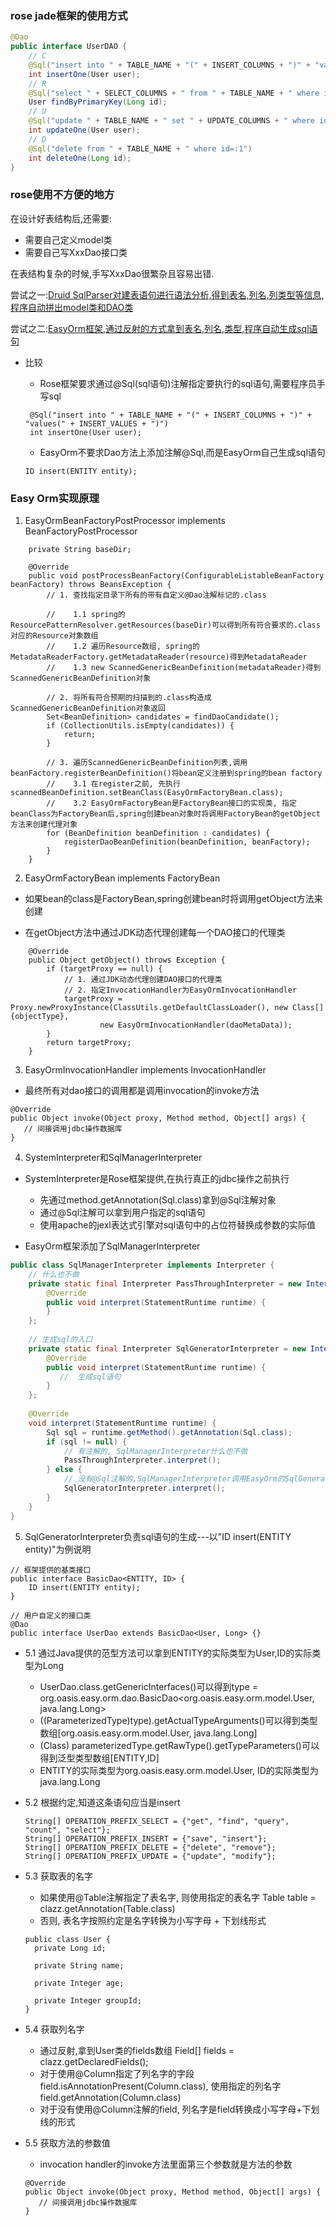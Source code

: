 ### rose jade框架的使用方式

```java
@Dao
public interface UserDAO {
    // C
    @Sql("insert into " + TABLE_NAME + "(" + INSERT_COLUMNS + ")" + "values(" + INSERT_VALUES + ")")
    int insertOne(User user);
    // R
    @Sql("select " + SELECT_COLUMNS + " from " + TABLE_NAME + " where id=:1")
    User findByPrimaryKey(Long id);
    // U
    @Sql("update " + TABLE_NAME + " set " + UPDATE_COLUMNS + " where id=:1.id")
    int updateOne(User user);
    // D
    @Sql("delete from " + TABLE_NAME + " where id=:1")
    int deleteOne(Long id);
}
```

### rose使用不方便的地方

在设计好表结构后,还需要:

- 需要自己定义model类
- 需要自己写XxxDao接口类

在表结构复杂的时候,手写XxxDao很繁杂且容易出错. 

尝试之一:[Druid SqlParser对建表语句进行语法分析,得到表名,列名,列类型等信息,程序自动拼出model类和DAO类](https://github.com/zybotian/common-basic-service)

尝试之二:[EasyOrm框架,通过反射的方式拿到表名,列名,类型,程序自动生成sql语句](https://github.com/zybotian/easy-orm)

- 比较
   - Rose框架要求通过@Sql(sql语句)注解指定要执行的sql语句,需要程序员手写sql
   
   ```text
    @Sql("insert into " + TABLE_NAME + "(" + INSERT_COLUMNS + ")" + "values(" + INSERT_VALUES + ")")
    int insertOne(User user);
   ```
   
   - EasyOrm不要求Dao方法上添加注解@Sql,而是EasyOrm自己生成sql语句
   ```
   ID insert(ENTITY entity);
   ```

### Easy Orm实现原理

1. EasyOrmBeanFactoryPostProcessor implements BeanFactoryPostProcessor
```text
    private String baseDir;
    
    @Override
    public void postProcessBeanFactory(ConfigurableListableBeanFactory beanFactory) throws BeansException {
        // 1. 查找指定目录下所有的带有自定义@Dao注解标记的.class
        
        //    1.1 spring的ResourcePatternResolver.getResources(baseDir)可以得到所有符合要求的.class对应的Resource对象数组
        //    1.2 遍历Resource数组, spring的MetadataReaderFactory.getMetadataReader(resource)得到MetadataReader
        //    1.3 new ScannedGenericBeanDefinition(metadataReader)得到ScannedGenericBeanDefinition对象
        
        // 2. 将所有符合预期的扫描到的.class构造成ScannedGenericBeanDefinition对象返回
        Set<BeanDefinition> candidates = findDaoCandidate();
        if (CollectionUtils.isEmpty(candidates)) {
            return;
        }

        // 3. 遍历ScannedGenericBeanDefinition列表,调用beanFactory.registerBeanDefinition()将bean定义注册到spring的bean factory
        //    3.1 在register之前, 先执行scannedBeanDefinition.setBeanClass(EasyOrmFactoryBean.class);
        //    3.2 EasyOrmFactoryBean是FactoryBean接口的实现类, 指定beanClass为FactoryBean后,spring创建bean对象时将调用FactoryBean的getObject方法来创建代理对象
        for (BeanDefinition beanDefinition : candidates) {
            registerDaoBeanDefinition(beanDefinition, beanFactory);
        }
    }
```

2. EasyOrmFactoryBean implements FactoryBean

- 如果bean的class是FactoryBean,spring创建bean时将调用getObject方法来创建

- 在getObject方法中通过JDK动态代理创建每一个DAO接口的代理类

```text
    @Override
    public Object getObject() throws Exception {
        if (targetProxy == null) {
            // 1. 通过JDK动态代理创建DAO接口的代理类
            // 2. 指定InvocationHandler为EasyOrmInvocationHandler
            targetProxy = Proxy.newProxyInstance(ClassUtils.getDefaultClassLoader(), new Class[]{objectType},
                    new EasyOrmInvocationHandler(daoMetaData));
        }
        return targetProxy;
    }
```

3. EasyOrmInvocationHandler implements InvocationHandler
- 最终所有对dao接口的调用都是调用invocation的invoke方法

```
@Override
public Object invoke(Object proxy, Method method, Object[] args) {
   // 间接调用jdbc操作数据库
}
```

4. SystemInterpreter和SqlManagerInterpreter

- SystemInterpreter是Rose框架提供,在执行真正的jdbc操作之前执行
   - 先通过method.getAnnotation(Sql.class)拿到@Sql注解对象
   - 通过@Sql注解可以拿到用户指定的sql语句
   - 使用apache的jexl表达式引擎对sql语句中的占位符替换成参数的实际值

- EasyOrm框架添加了SqlManagerInterpreter
```java
public class SqlManagerInterpreter implements Interpreter {
    // 什么也不做
    private static final Interpreter PassThroughInterpreter = new Interpreter() {
        @Override
        public void interpret(StatementRuntime runtime) {
        }
    };
    
    // 生成sql的入口
    private static final Interpreter SqlGeneratorInterpreter = new Interpreter() {
        @Override
        public void interpret(StatementRuntime runtime) {
           //  生成sql语句
        }
    };
    
    @Override
    void interpret(StatementRuntime runtime) {
        Sql sql = runtime.getMethod().getAnnotation(Sql.class);
        if (sql != null) {
            // 有注解的, SqlManagerInterpreter什么也不做 
            PassThroughInterpreter.interpret();
        } else {
            // 没有@Sql注解的,SqlManagerInterpreter调用EasyOrm的SqlGeneratorInterpreter来interpret
            SqlGeneratorInterpreter.interpret();
        }
    }
}
```

5. SqlGeneratorInterpreter负责sql语句的生成---以"ID insert(ENTITY entity)"为例说明
```
// 框架提供的基类接口
public interface BasicDao<ENTITY, ID> {
    ID insert(ENTITY entity);
}

// 用户自定义的接口类
@Dao
public interface UserDao extends BasicDao<User, Long> {}
```

- 5.1 通过Java提供的范型方法可以拿到ENTITY的实际类型为User,ID的实际类型为Long
   - UserDao.class.getGenericInterfaces()可以得到type = org.oasis.easy.orm.dao.BasicDao<org.oasis.easy.orm.model.User, java.lang.Long>
   - ((ParameterizedType)type).getActualTypeArguments()可以得到类型数组\[org.oasis.easy.orm.model.User, java.lang.Long\]
   - (Class) parameterizedType.getRawType().getTypeParameters()可以得到泛型类型数组\[ENTITY,ID\]
   - ENTITY的实际类型为org.oasis.easy.orm.model.User, ID的实际类型为java.lang.Long
   
- 5.2 根据约定,知道这条语句应当是insert
   ```
   String[] OPERATION_PREFIX_SELECT = {"get", "find", "query", "count", "select"};
   String[] OPERATION_PREFIX_INSERT = {"save", "insert"};
   String[] OPERATION_PREFIX_DELETE = {"delete", "remove"};
   String[] OPERATION_PREFIX_UPDATE = {"update", "modify"};
   ```
- 5.3 获取表的名字
   - 如果使用@Table注解指定了表名字, 则使用指定的表名字 Table table = clazz.getAnnotation(Table.class)
   - 否则, 表名字按照约定是名字转换为小写字母 + 下划线形式
   ```
   public class User {
     private Long id;

     private String name;

     private Integer age;

     private Integer groupId;
   }
   ```
- 5.4 获取列名字 
  - 通过反射,拿到User类的fields数组 Field[] fields = clazz.getDeclaredFields();
  - 对于使用@Column指定了列名字的字段 field.isAnnotationPresent(Column.class), 使用指定的列名字field.getAnnotation(Column.class) 
  - 对于没有使用@Column注解的field, 列名字是field转换成小写字母+下划线的形式
  
- 5.5 获取方法的参数值
   - invocation handler的invoke方法里面第三个参数就是方法的参数
   ```
   @Override
   public Object invoke(Object proxy, Method method, Object[] args) {
      // 间接调用jdbc操作数据库
   }
   ```